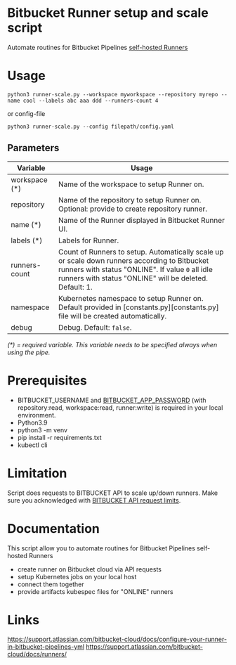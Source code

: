 # Bitbucket Runner setup and scale script

Automate routines for Bitbucket Pipelines [self-hosted Runners][runner]


Usage
========

```
python3 runner-scale.py --workspace myworkspace --repository myrepo --name cool --labels abc aaa ddd --runners-count 4
```

or config-file
```
python3 runner-scale.py --config filepath/config.yaml
```


## Parameters

| Variable                        | Usage                                             |
| ------------------------------- | --------------------------------------------------|
| workspace (*)                   |  Name of the workspace to setup Runner on.        |
| repository                      |  Name of the repository to setup Runner on. Optional: provide to create repository runner. |
| name (*)                        |  Name of the Runner displayed in Bitbucket Runner UI. |
| labels (*)                      |  Labels for Runner. |
| runners-count                   |  Count of Runners to setup. Automatically scale up or scale down runners according to Bitbucket runners with status "ONLINE". If value `0` all idle runners with status "ONLINE" will be deleted. Default: 1. |
| namespace                       |  Kubernetes namespace to setup Runner on. Default provided in [constants.py][constants.py] file will be created automatically. |
| debug                           |  Debug. Default: `false`. |
_(*) = required variable. This variable needs to be specified always when using the pipe._


Prerequisites
============
- BITBUCKET_USERNAME and [BITBUCKET_APP_PASSWORD][BITBUCKET_APP_PASSWORD] (with repository:read, workspace:read, runner:write) is required in your local environment.
- Python3.9
- python3 -m venv <MYVENV>
- pip install -r requirements.txt
- kubectl cli


Limitation
============
Script does requests to BITBUCKET API to scale up/down runners.
Make sure you acknowledged with [BITBUCKET API request limits][BITBUCKET API request limits].

Documentation
=============
This script allow you to automate routines for Bitbucket Pipelines self-hosted Runners
- create runner on Bitbucket cloud via API requests
- setup Kubernetes jobs on your local host
- connect them together
- provide artifacts kubespec files for "ONLINE" runners


Links
========
https://support.atlassian.com/bitbucket-cloud/docs/configure-your-runner-in-bitbucket-pipelines-yml
https://support.atlassian.com/bitbucket-cloud/docs/runners/

[runner]: https://support.atlassian.com/bitbucket-cloud/docs/runners/
[runner-config]: https://support.atlassian.com/bitbucket-cloud/docs/configure-your-runner-in-bitbucket-pipelines-yml
[BITBUCKET_APP_PASSWORD]: https://support.atlassian.com/bitbucket-cloud/docs/app-passwords
[BITBUCKET API request limits]: https://support.atlassian.com/bitbucket-cloud/docs/api-request-limits/
